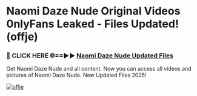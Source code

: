 # Naomi Daze Nude Original Videos 0nlyFans Leaked - Files Updated! (offje)

<h3>🔴 CLICK HERE 🌐==►► <a href="https://tinyurl.com/52m3yx9h" rel="nofollow">Naomi Daze Nude Updated Files</a></h3>

Get Naomi Daze Nude and all content. Now you can access all videos and pictures of Naomi Daze Nude. New Updated Files 2025!

[![offje](https://i.imgur.com/TnHtlc8.gif)](https://tinyurl.com/52m3yx9h)

